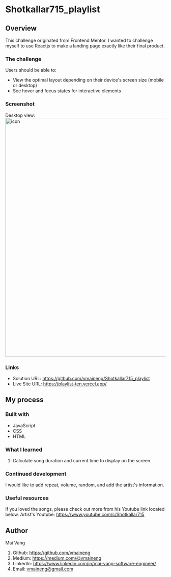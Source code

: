 # Shotkallar715_playlist

## Overview
This challenge originated from Frontend Mentor. I wanted to challenge myself to use Reactjs to make a landing page exactly like their final product.

### The challenge

Users should be able to:

- View the optimal layout depending on their device's screen size (mobile or desktop)
- See hover and focus states for interactive elements

### Screenshot
Desktop view:
<img width="750" alt="icon" src="https://user-images.githubusercontent.com/100221733/195726467-b8f4cbc7-5cc7-463e-8a9b-736b04255ab0.png">

### Links

- Solution URL: https://github.com/vmaineng/Shotkallar715_playlist
- Live Site URL: https://playlist-ten.vercel.app/

## My process


### Built with

- JavaScript
- CSS
- HTML

### What I learned

1. Calculate song duration and current time to display on the screen.


### Continued development

I would like to add repeat, volume, random, and add the artist's information. 

### Useful resources

If you loved the songs, please check out more from his Youtube link located below.
Artist's Youtube: https://www.youtube.com/c/Shotkallar715

## Author
Mai Vang

1. Github: https://github.com/vmaineng
2. Medium: https://medium.com/@vmaineng
3. LinkedIn: https://www.linkedin.com/in/mai-vang-software-engineer/
4. Email: vmaineng@gmail.com
